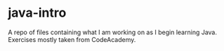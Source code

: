 # java-intro
A repo of files containing what I am working on as I begin learning Java. Exercises mostly taken from CodeAcademy.
